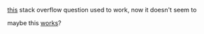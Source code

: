 [this](https://askubuntu.com/questions/863930/bluetooth-headset-cant-set-a2dp-high-fidelity-playback-poor-sound-quality) stack overflow question used to work, now it doesn't seem to

maybe this [works](https://askubuntu.com/questions/765233/pulseaudio-fails-to-set-card-profile-to-a2dp-sink-how-can-i-see-the-logs-and)?